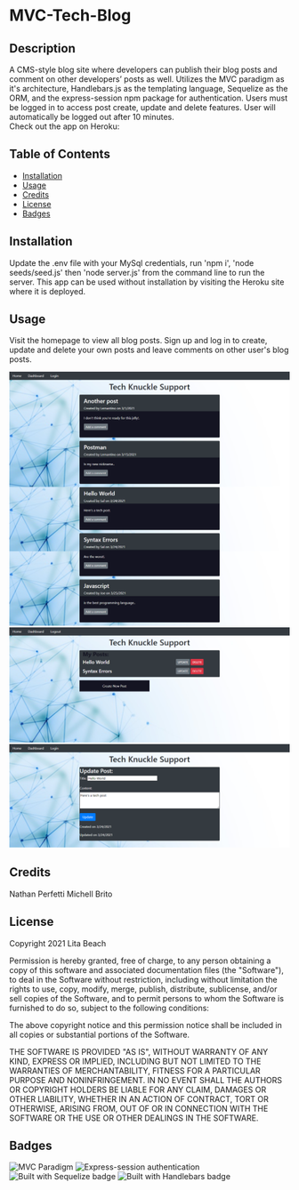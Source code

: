 # MVC-Tech-Blog

## Description 

A CMS-style blog site where developers can publish their blog posts and comment on other developers’ posts as well. Utilizes the MVC paradigm as it's architecture, Handlebars.js as the templating language, Sequelize as the ORM, and the express-session npm package for authentication. Users must be logged in to access post create, update and delete features. User will automatically be logged out after 10 minutes.<br>
Check out the app on Heroku:


## Table of Contents

* [Installation](#installation)
* [Usage](#usage)
* [Credits](#credits)
* [License](#license)
* [Badges](#badges)


## Installation

Update the .env file with your MySql credentials, run 'npm i', 'node seeds/seed.js' then 'node server.js' from the command line to run the server. This app can be used without installation by visiting the Heroku site where it is deployed.


## Usage 

Visit the homepage to view all blog posts. Sign up and log in to create, update and delete your own posts and leave comments on other user's blog posts.

![screenshot of homepage](public/images/homepage.png)
![screenshot of dashboard](public/images/dashboard.png)
![screenshot of upadate](public/images/update.png)


## Credits

Nathan Perfetti
Michell Brito


## License

Copyright 2021 Lita Beach

Permission is hereby granted, free of charge, to any person obtaining a copy of this software and associated documentation files (the "Software"), to deal in the Software without restriction, including without limitation the rights to use, copy, modify, merge, publish, distribute, sublicense, and/or sell copies of the Software, and to permit persons to whom the Software is furnished to do so, subject to the following conditions:

The above copyright notice and this permission notice shall be included in all copies or substantial portions of the Software.

THE SOFTWARE IS PROVIDED "AS IS", WITHOUT WARRANTY OF ANY KIND, EXPRESS OR IMPLIED, INCLUDING BUT NOT LIMITED TO THE WARRANTIES OF MERCHANTABILITY, FITNESS FOR A PARTICULAR PURPOSE AND NONINFRINGEMENT. IN NO EVENT SHALL THE AUTHORS OR COPYRIGHT HOLDERS BE LIABLE FOR ANY CLAIM, DAMAGES OR OTHER LIABILITY, WHETHER IN AN ACTION OF CONTRACT, TORT OR OTHERWISE, ARISING FROM, OUT OF OR IN CONNECTION WITH THE SOFTWARE OR THE USE OR OTHER DEALINGS IN THE SOFTWARE.

## Badges

![MVC Paradigm](https://img.shields.io/badge/MVC-Paradigm-yellow) 
![Express-session authentication](https://img.shields.io/badge/Express_Session-Authentication-red) 
![Built with Sequelize badge](https://img.shields.io/badge/Built_with-Sequelize-blue) 
![Built with Handlebars badge](https://img.shields.io/badge/Built_with-Handlebars-green) 